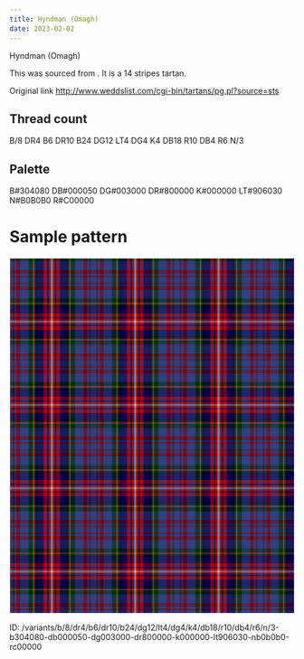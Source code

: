 ```yaml
---
title: Hyndman (Omagh)
date: 2023-02-02
---
```

Hyndman (Omagh)

This was sourced from <no value>.  It is a 14 stripes tartan.

Original link http://www.weddslist.com/cgi-bin/tartans/pg.pl?source=sts

## Thread count
B/8 DR4 B6 DR10 B24 DG12 LT4 DG4 K4 DB18 R10 DB4 R6 N/3

## Palette
B#304080 DB#000050 DG#003000 DR#800000 K#000000 LT#906030 N#B0B0B0 R#C00000

# Sample pattern

![Tartan detail](tartan.png "B/8 DR4 B6 DR10 B24 DG12 LT4 DG4 K4 DB18 R10 DB4 R6 N/3 tartan")

ID: /variants/b/8/dr4/b6/dr10/b24/dg12/lt4/dg4/k4/db18/r10/db4/r6/n/3-b304080-db000050-dg003000-dr800000-k000000-lt906030-nb0b0b0-rc00000